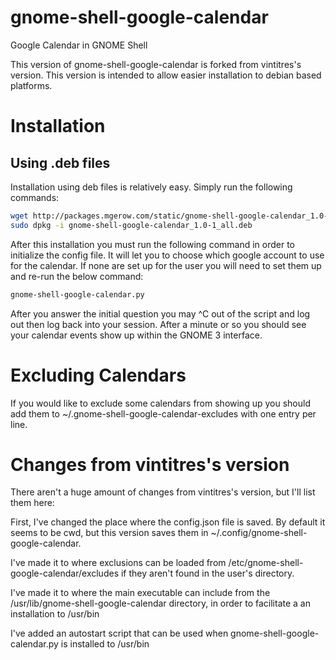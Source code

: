 gnome-shell-google-calendar
===========================

Google Calendar in GNOME Shell

This version of gnome-shell-google-calendar is forked from vintitres's version.  This version is intended to allow easier installation to debian based platforms.

Installation
=========

## Using .deb files
Installation using deb files is relatively easy.  Simply run the following commands:
```bash
wget http://packages.mgerow.com/static/gnome-shell-google-calendar_1.0-1_all.deb
sudo dpkg -i gnome-shell-google-calendar_1.0-1_all.deb
```
After this installation you must run the following command in order to initialize the config file.  It will let you to choose which google account to use for the calendar.  If none are set up for the user you will need to set them up and re-run the below command:
```bash
gnome-shell-google-calendar.py
```
After you answer the initial question you may ^C out of the script and log out then log back into your session.  After a minute or so you should see your calendar events show up within the GNOME 3 interface.


Excluding Calendars
==============
If you would like to exclude some calendars from showing up you should add them to ~/.gnome-shell-google-calendar-excludes with one entry per line.

Changes from vintitres's version
========================

There aren't a huge amount of changes from vintitres's version, but I'll list them here:

First, I've changed the place where the config.json file is saved.  By default it seems to be cwd, but this version saves them in ~/.config/gnome-shell-google-calendar.

I've made it to where exclusions can be loaded from /etc/gnome-shell-google-calendar/excludes if they aren't found in the user's directory.

I've made it to where the main executable can include from the /usr/lib/gnome-shell-google-calendar directory, in order to facilitate a an installation to /usr/bin

I've added an autostart script that can be used when gnome-shell-google-calendar.py is installed to /usr/bin
